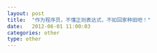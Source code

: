 ```yaml
---
layout: post
title:  "作为程序员，不懂正则表达式，不如回家种田吧！"
date:   2012-06-01 11:00:03
categories: other
type: other
---
```


